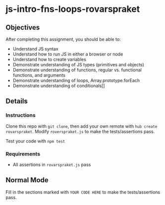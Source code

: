 # js-intro-fns-loops-rovarspraket

## Objectives

After completing this assignment, you should be able to:

* Understand JS syntax
* Understand how to run JS in either a browser or node
* Understand how to create variables
* Demonstrate understanding of JS types (primitives and objects)
* Demonstrate understanding of functions, regular vs. functional functions, and arguments
* Demonstrate understanding of loops, Array.prototype.forEach
* Demonstrate understanding of conditionals[]

## Details

### Instructions

Clone this repo with `git clone`, then add your own remote with `hub create rovarspraket`. Modify `roverspraket.js` to make the tests/assertions pass.

Test your code with `npm test`

### Requirements

* All assertions in `rovarspraket.js` pass

## Normal Mode

Fill in the sections marked with `YOUR CODE HERE` to make the tests/assertions pass.